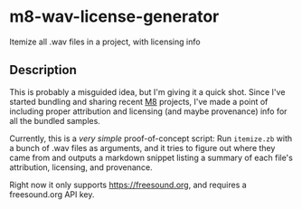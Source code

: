 # m8-wav-license-generator

Itemize all .wav files in a project, with licensing info


## Description

This is probably a misguided idea, but I'm giving it a quick shot.  Since I've started bundling and sharing recent [M8] projects, I've made a point of including proper attribution and licensing (and maybe provenance) info for all the bundled samples.

Currently, this is a _very simple_ proof-of-concept script:  Run `itemize.zb` with a bunch of .wav files as arguments, and it tries to figure out where they came from  and outputs a markdown snippet listing a summary of each file's attribution, licensing, and provenance.

Right now it only supports https://freesound.org, and requires a freesound.org API key.

[M8]: https://dirtywave.com/products/m8-tracker
